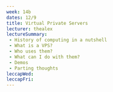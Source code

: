 ```yaml
---
week: 14b
dates: 12/9
title: Virtual Private Servers
lecturer: thealex
lectureSummary:
 - History of computing in a nutshell
 - What is a VPS?
 - Who uses them?
 - What can I do with them?
 - Demos
 - Parting thoughts
leccapWed:
leccapFri:
---
```


